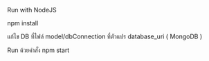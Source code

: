 Run with NodeJS

npm install

แก้ไข DB  ที่ไฟล์ model/dbConnection ที่ตัวแปร database_uri
( MongoDB )

Run ด้วยคำสั่ง 
npm start

